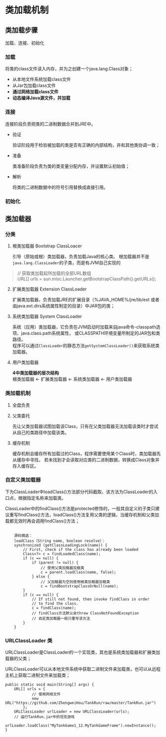 # 类加载机制
## 类加载步骤
加载、连接、初始化

### 加载
将类的class文件读入内存，并为之创建一个java.lang.Class对象；

- 从本地文件系统加载class文件
- 从Jar包加载class文件
- **通过网络加载class文件**
- **动态编译Java源文件，并加载**

### 连接
连接阶段负责把类的二进制数据合并到JRE中。

- 验证

    验证阶段用于检验被加载的类是否有正确的内部结构，并和其他类协调一致；

- 准备

    类准备阶段负责为类的类变量分配内存，并设置默认初始值；

- 解析

    将类的二进制数据中的符号引用替换成直接引用。

### 初始化

## 类加载器
### 分类
1. 根类加载器 Bootstrap ClassLoacer

    引导（原始或根）类加载器，负责加载Java的核心类。
    根加载器并不是`java.lang.ClassLoader`的子类，而是有JVM自己实现的
> // 获取类加载起所加载的全部URL数组<br/>
> URL[] urls = sun.misc.Launcher.getBootstrapClassPath().getURLs();

2. 扩展类加载器 Extension ClassLoader 

    扩展类加载器，负责加载JRE的扩展目录（%JAVA_HOME%/jre/lib/ext
    或者由java.ext.dirs系统属性制定的目录）中JAR包的类；

3. 系统类加载器 System ClassLoader

    系统（应用）类加载器，它负责在JVM启动时加载来自java命令-classpath选项、java.class.path系统属性，
    或CLASSPATH环境变量所制定的JAR包和类路径。<br/>
    程序可以通过`ClassLoader`的静态方法`getSystemClassLoader()`来获取系统类加载器。

4. 用户类加载器

    **4中类加载器的层次结构**<br/>
    根类加载器 <- 扩展类加载器 <- 系统类加载器 <- 用户类加载器

 
### 类加载机制
1. 全盘负责
    
2. 父类委托
    
    先让父类加载器试图加载该Class，只有在父类加载器无法加载该类时才尝试从自己的类路径中加载该类。
    
3. 缓存机制

    缓存机制会缓存所有加载过的Class，程序需要使用某个Class时，类加载器先从缓存中寻找，
    若未找到才会读取对应类的二进制数据，转换成Class对象并存入缓存区。

### 自定义类加载器

下为ClassLoader中loadClass()方法部分代码截取，该方法为ClassLoader的入口点，根据指定名称来加载类。

ClassLoader中的findClass()方法是protected修饰的，一般其自定义的子类只建议重写findClass()方法，loadClass()方法复用父类的逻辑，当缓存机制和父类加载都无效时再会调用findClass()方法；


```

    源码摘选：
    loadClass（String name, boolean resolve）：
    synchronized (getClassLoadingLock(name)) {
        // First, check if the class has already been loaded
        Class<?> c = findLoadedClass(name);
        if (c == null) {
            if (parent != null) {
                // 使用父类加载器加载类
                c = parent.loadClass(name, false);
            } else {
                // 父加载器为空则使用根类加载器加载类
                c = findBootstrapClassOrNull(name);
        }
        if (c == null) {
            // If still not found, then invoke findClass in order
            // to find the class.
            c = findClass(name); 
            // findClass方法默认会throw ClassNotFoundException
            // 自定类加载器一般只重写该方法
        }
    }

```

### URLClassLoader 类

URLClassLoader是ClassLoader的一个实现类，其也是系统类加载器和扩展类加载器的父类；

URLClassLoader可以从本地文件系统中获取二进制文件来加载类，也可以从远程主机上获取二进制文件来加载类；

```
public static void main(String[] args) {
    URL[] urls = {
            // 使用网络文件
            new URL("https://github.com/ZhengweiHou/TankRun/raw/master/TankRun.jar")
        };
    URLClassLoader urlLoader = new URLClassLoader(urls);
    // 运行TankRun.jar中的坦克游戏
    urlLoader.loadClass("MyTankGame1_12.MyTankGameFrame").newInstance();
}
```


